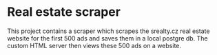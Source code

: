 # Real estate scraper

This project contains a scraper which scrapes the srealty.cz real estate website for the first 500 ads and saves them in a local postgre db. The custom HTML server then views these 500 ads on a website.